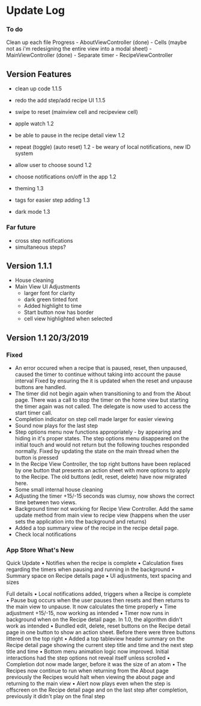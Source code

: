 
# Update Log

### To do
Clean up each file
Progress
    - AboutViewController (done)
    - Cells (maybe not as i'm redesigning the entire view into a modal sheet)
    - MainViewController (done)
    - Separate timer
    - RecipeViewController

## Version Features
- clean up code 1.1.5
- redo the add step/add recipe UI 1.1.5
- swipe to reset (mainview cell and recipeview cell)


- apple watch 1.2
- be able to pause in the recipe detail view 1.2
- repeat (toggle) (auto reset) 1.2 - be weary of local notifications, new ID system
- allow user to choose sound 1.2
- choose notifications on/off in the app 1.2
- theming 1.3

- tags for easier step adding 1.3
- dark mode 1.3

### Far future
- cross step notifications
- simultaneous steps?

## Version 1.1.1
- House cleaning
- Main View UI Adjustments
    - larger font for clarity
    - dark green tinted font
    - Added highlight to time
    - Start button now has border
    - cell view highlighted when selected


## Version 1.1 20/3/2019

### Fixed

- An error occured when a recipe that is paused, reset, then unpaused, caused the timer to continue without taking into account the pause interval
    Fixed by ensuring the it is updated when the reset and unpause buttons are handled.
- The timer did not begin again when transitioning to and from the About page. There was a call to stop the timer on the home view but starting the timer again was not called. The delegate is now used to access the start timer call.
- Completion indicator on step cell made larger for easier viewing
- Sound now plays for the last step
- Step options menu now functions appropriately - by appearing and hiding in it's proper states.
    The step options menu disappeared on the initial touch and would not return but the following touches responded normally. Fixed by updating the state on the main thread when the button is pressed
- In the Recipe View Controller, the top right buttons have been replaced by one button that presents an action sheet with more options to apply to the Recipe. The old buttons (edit, reset, delete) have now migrated here.
- Some small internal house cleaning
- Adjusting the timer +15/-15 seconds was clumsy, now shows the correct time between two views.
- Background timer not working for Recipe View Controller. Add the same update method from main view to recipe view (happens when the user sets the application into the background and returns)
- Added a top summary view of the recipe in the recipe detail page.
- Check local notifications

### App Store What's New
Quick Update
• Notifies when the recipe is complete
• Calculation fixes regarding the timers when pausing and running in the background
• Summary space on Recipe details page
• UI adjustments, text spacing and sizes

Full details
• Local notifications added, triggers when a Recipe is complete
• Pause bug occurs when the user pauses then resets and then returns to the main view to unpause. It now calculates the time properly
• Time adjustment +15/-15, now working as intended
• Timer now runs in background when on the Recipe detail page. In 1.0, the algorithm didn't work as intended
• Bundled edit, delete, reset buttons on the Recipe detail page in one button to show an action sheet. Before there were three buttons littered on the top right
• Added a top tableview header summary on the Recipe detail page showing the current step title and time and the next step title and time
• Bottom menu animation logic now improved. Initial interactions had the step options not reveal itself unless scrolled
• Completion dot now made larger, before it was the size of an atom
• The Recipes now continue to run when returning from the About page previously the Recipes would halt when viewing the about page and returning to the main view
• Alert now plays even when the step is offscreen on the Recipe detail page and on the last step after completion, previously it didn't play on the final step
